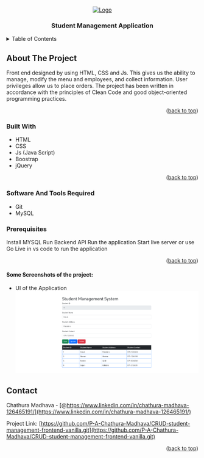 <a name="readme-top"></a>

<!-- PROJECT LOGO -->
<br />
<div align="center">
  <a href="">
    <img src="https://encrypted-tbn0.gstatic.com/images?q=tbn:ANd9GcQXnoeUsi_VkeHREJrUmL6bmzMJxRwYdWED_tQbXy2aKLka_6kYPr9_5vaSYYCzv_WE1Lg&usqp=CAU" alt="Logo" width="80" height="80">
  </a>

  <h3 align="center">Student Management Application</h3>
</div>

<!-- TABLE OF CONTENTS -->
<details>
  <summary>Table of Contents</summary>
  <ol>
    <li>
      <a href="#about-the-project">About The Project</a>
      <ul>
        <li><a href="#built-with">Built With</a></li>
      </ul>
    </li>
    <li>
      <a href="#getting-started">Getting Started</a>
      <ul>
        <li><a href="#prerequisites">Prerequisites</a></li>
      </ul>
    </li>
    <li><a href="#contact">Contact</a></li>
  </ol>
</details>

<!-- ABOUT THE PROJECT -->

## About The Project

Front end designed by using HTML, CSS and Js. This gives us the ability to manage, modify the menu and employees, and collect information. User privileges allow us to place orders. The project has been written in accordance with the principles of Clean Code and good object-oriented programming practices.

<p align="right">(<a href="#readme-top">back to top</a>)</p>

### Built With

- HTML
- CSS
- Js (Java Script)
- Boostrap
- jQuery

<p align="right">(<a href="#readme-top">back to top</a>)</p>

<!-- GETTING STARTED -->

### Software And Tools Required

- Git
- MySQL

### Prerequisites

Install MYSQL
Run Backend API
Run the application
Start live server or use Go Live in vs code to run the application

<p align="right">(<a href="#readme-top">back to top</a>)</p>

#### Some Screenshots of the project:

- UI of the Application
![ui-image](image/image-ui.png)

<!-- CONTACT -->

## Contact

Chathura Madhava - [@https://www.linkedin.com/in/chathura-madhava-126465191/](https://www.linkedin.com/in/chathura-madhava-126465191/)

Project Link: [https://github.com/P-A-Chathura-Madhava/CRUD-student-management-frontend-vanilla.git](https://github.com/P-A-Chathura-Madhava/CRUD-student-management-frontend-vanilla.git)

<p align="right">(<a href="#readme-top">back to top</a>)</p>
